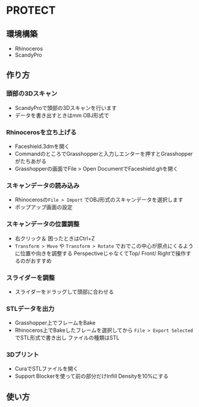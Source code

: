 # PROTECT
## 環境構築
- Rhinoceros
- ScandyPro

## 作り方
### 頭部の3Dスキャン
- ScandyProで頭部の3Dスキャンを行います
- データを書き出すときはmm OBJ形式で
### Rhinocerosを立ち上げる
- Faceshield.3dmを開く
- CommandのところでGrasshopperと入力しエンターを押すとGrasshopperがたちあがる
- Grasshopperの画面でFile > Open DocumentでFaceshield.ghを開く
### スキャンデータの読み込み
- Rhinocerosの`File > Import` でOBJ形式のスキャンデータを選択します
- ポップアップ画面の設定
### スキャンデータの位置調整
- 右クリック＆
困ったときはCtrl+Z
- `Transform > Move` や `Transform > Rotate` でおでこの中心が原点にくるように位置や向きを調整する
PerspectiveじゃなくてTop/ Front/ Rightで操作するのがおすすめ
### スライダーを調整
- スライダーをドラッグして頭部に合わせる
### STLデータを出力
- Grasshopper上でフレームをBake
- Rhinoceros上でBakeしたフレームを選択してから `File > Export Selected` でSTL形式で書き出し
ファイルの種類はSTL
### 3Dプリント
- CuraでSTLファイルを開く
- Support Blockerを使って前の部分だけInfill Densityを10%にする

## 使い方
